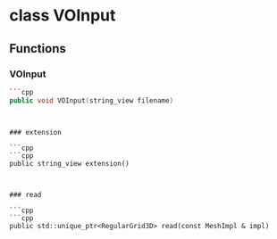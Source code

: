 # class VOInput


## Functions

### VOInput

```cpp
```cpp
public void VOInput(string_view filename)
```
```


### extension

```cpp
```cpp
public string_view extension()
```
```


### read

```cpp
```cpp
public std::unique_ptr<RegularGrid3D> read(const MeshImpl & impl)
```
```




